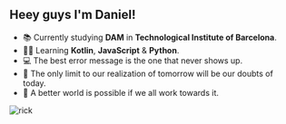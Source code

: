 ## Heey guys I'm Daniel! 

  - 📚 Currently studying **DAM** in **Technological Institute of Barcelona**.
  - 👨‍💻 Learning **Kotlin**, **JavaScript** & **Python**.
  - 💻 The best error message is the one that never shows up.
  - 💪 The only limit to our realization of tomorrow will be our doubts of today.
  - 🌱 A better world is possible if we all work towards it.

    
![rick](https://media.giphy.com/media/l41JU9pUyosHzWyuQ/giphy.gif)
